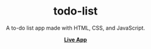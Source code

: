 <div align="center">
    <h1>todo-list</h1>
    <p>A to-do list app made with HTML, CSS, and JavaScript.</p>
    <a href="https://rztypi.github.io/todo-list/"><strong>Live App</strong></a>
</div>